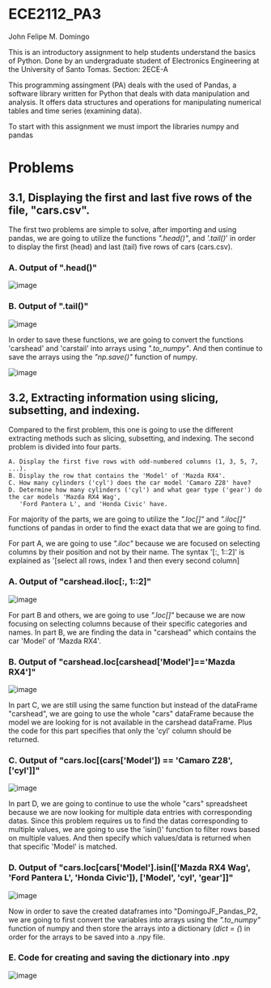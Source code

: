 # ECE2112_PA3
John Felipe M. Domingo

This is an introductory assignment to help students understand the basics of Python.
Done by an undergraduate student of Electronics Engineering at the University of Santo Tomas.
Section: 2ECE-A

This programming assingment (PA) deals with the used of Pandas, a software library written for Python that deals
with data manipulation and analysis. It offers data structures and operations for manipulating
numerical tables and time series (examining data).

To start with this assignment we must import the libraries numpy and pandas 

# Problems

## **3.1**, Displaying the first and last five rows of the file, "cars.csv".
  The first two problems are simple to solve, after importing and using pandas, we are going to utilize
    the functions *".head()"*, and *'.tail()*' in order to display the first (head) and last (tail) five
    rows of cars (cars.csv). 

  ### A. Output of ".head()"
   ![image](https://github.com/user-attachments/assets/98e13691-7208-4367-a5ee-0c7b6369d5f0)

  ### B. Output of ".tail()"
   ![image](https://github.com/user-attachments/assets/56393846-621f-4c0e-b649-4e52b1170805)

  In order to save these functions, we are going to convert the functions 'carshead' and 'carstail' into arrays
    using *".to_numpy"*. And then continue to save the arrays using the *"np.save()"* function of numpy.

   ![image](https://github.com/user-attachments/assets/e9347b25-374c-4ecd-a23b-400b87e664ec)

## **3.2**, Extracting information using slicing, subsetting, and indexing.
  Compared to the first problem, this one is going to use the different extracting methods such as slicing, subsetting,
    and indexing. The second problem is divided into four parts. 
    
    A. Display the first five rows with odd-numbered columns (1, 3, 5, 7, ...).
    B. Display the row that contains the 'Model' of 'Mazda RX4'.
    C. How many cylinders ('cyl') does the car model 'Camaro Z28' have?
    D. Determine how many cylinders ('cyl') and what gear type ('gear') do the car models 'Mazda RX4 Wag',  
       'Ford Pantera L', and 'Honda Civic' have.
  
  For majority of the parts, we are going to utilize the *".loc[]"* and *".iloc[]"* functions of pandas
  in order to find the exact data that we are going to find. 

  For part A, we are going to use *".iloc"* because we are focused on selecting columns by their position 
  and not by their name. 
  The syntax '[:, 1::2]' is explained as '[select all rows, index 1 and then every second column] 
  ### A. Output of "carshead.iloc[:, 1::2]"
   ![image](https://github.com/user-attachments/assets/e4b9d53a-770d-4ba8-8d1c-9a72b3e785bd)

  For part B and others, we are going to use *".loc[]"* because we are now focusing on selecting columns
  because of their specific categories and names.
  In part B, we are finding the data in "carshead" which contains the car 'Model' of 'Mazda RX4'.
  ### B. Output of "carshead.loc[carshead['Model']=='Mazda RX4']"
   ![image](https://github.com/user-attachments/assets/821c69a1-47c9-4fc4-a57d-7f5a90511062)

  In part C, we are still using the same function but instead of the dataFrame "carshead", we are going to use the 
  whole "cars" dataFrame because the model we are looking for is not available in the carshead dataFrame. 
  Plus the code for this part specifies that only the 'cyl' column should be returned.
  ### C. Output of "cars.loc[(cars['Model']) == 'Camaro Z28', ['cyl']]"
   ![image](https://github.com/user-attachments/assets/21370699-4a22-4f12-8ad5-a1641e42651a)

  In part D, we are going to continue to use the whole "cars" spreadsheet because we are now looking for multiple
  data entries with corresponding datas. Since this problem requires us to find the datas corresponding to multiple 
  values, we are going to use the 'isin()' function to filter rows based on multiple values. And then specify which 
  values/data is returned when that specific 'Model' is matched.
  ### D. Output of "cars.loc[cars['Model'].isin(['Mazda RX4 Wag', 'Ford Pantera L', 'Honda Civic']), ['Model', 'cyl', 'gear']]"
   ![image](https://github.com/user-attachments/assets/594881e5-b961-4e31-9532-b75219338bc9)

  Now in order to save the created dataframes into "DomingoJF_Pandas_P2, we are going to first convert the variables 
  into arrays using the *".to_numpy"* function of numpy and then store the arrays into a dictionary (*dict = {*) in order
  for the arrays to be saved into a .npy file. 
  ### E. Code for creating and saving the dictionary into .npy
   ![image](https://github.com/user-attachments/assets/4b7efd09-08ee-4992-b4d5-9e1b72fc6edd)

  





